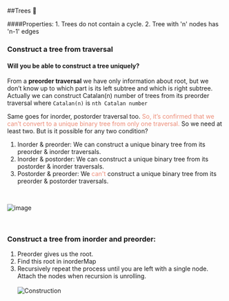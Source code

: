 ##Trees 🌳

####Properties:
    1.  Trees do not contain a cycle.
    2.  Tree with 'n' nodes has 'n-1' edges

### Construct a tree from traversal

#### Will you be able to construct a tree uniquely?

From a **preorder traversal** we have only information about root, but we don’t know up to which part is its left subtree 
and which is right subtree. Actually we can construct Catalan(n) number of trees from its preorder traversal where 
`Catalan(n)` is `nth Catalan number`

Same goes for inorder, postorder traversal too. <span style="color:#ED8B76">So, it’s confirmed that we can’t convert to a 
unique binary tree from only one traversal.</span> So we need at least two. But is it possible for any two condition?

1. Inorder & preorder: We can construct a unique binary tree from its preorder & inorder traversals.
2. Inorder & postorder: We can construct a unique binary tree from its postorder & inorder traversals.
3. Postorder & preorder: We <span style="color:#ED8B76">can't</span> construct a unique binary tree from its preorder & postorder traversals.

<br>

![image](https://user-images.githubusercontent.com/17683048/153769466-ef437243-7db0-4eb9-abda-2a5333c63579.png)

<br>

### Construct a tree from inorder and preorder:

1.  Preorder gives us the root.
2.  Find this root in inorderMap
3.  Recursively repeat the process until you are 
left with a single node. Attach the nodes when recursion is unrolling. <br><br>
![Construction](https://user-images.githubusercontent.com/17683048/133401473-e725873b-8351-4a0b-a132-ce1b2ea5a485.png) 
